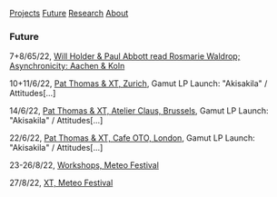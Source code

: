 <!-- NAV for all headers !-->
[Projects](https://paulabbott.net/index.html)
[Future](https://paulabbott.net/future/)
[Research](https://paulabbott.net/research/)
[About](https://paulabbott.net/about/)
<!-- end nav! -->

### Future  

7+8/65/22, [Will Holder & Paul Abbott read Rosmarie Waldrop; Asynchronicity: Aachen & Koln](#)

10+11/6/22, [Pat Thomas & XT, Zurich](#), Gamut LP Launch: "Akisakila" / Attitudes[...]

14/6/22, [Pat Thomas & XT, Atelier Claus, Brussels](https://www.lesateliersclaus.com/activities/pat-thomas-seymour-wright-paul-abbott), Gamut LP Launch: "Akisakila" / Attitudes[...]  

22/6/22, [Pat Thomas & XT, Cafe OTO, London](https://www.cafeoto.co.uk/events/pat-thomas-xt/), Gamut LP Launch: "Akisakila" / Attitudes[...]    

23-26/8/22, [Workshops, Meteo Festival](#)  

27/8/22, [XT, Meteo Festival](#)  

<!-- October XT Anne !-->
